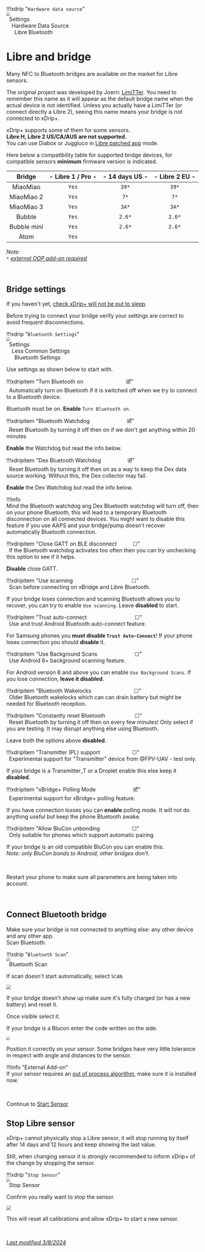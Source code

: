!!!xdrip "`Hardware data source`"  
    <img src="../../images/hamburger_menu.png" style="zoom:60%;" />  
    &ensp;Settings  
    &emsp;Hardware Data Source  
    &ensp;&emsp;Libre Bluetooth

# Libre and bridge

Many NFC to Bluetooth bridges are available on the market for Libre sensors.

The original project was developed by Joern: [LimiTTer](https://github.com/JoernL/LimiTTer). You need to remember this name as it will appear as the default bridge name when the actual device is not identified. Unless you actually have a LimiTTer (or connect directly a Libre 2), seeing this name means your bridge is not connected to xDrip+.

xDrip+ supports some of them for some sensors.  
**Libre H, Libre 2 US/CA/AUS are not supported.**  
You can use Diabox or Juggluco in [Libre patched app](/install/libre2patch/) mode.

Here below a compatibility table for supported bridge devices, for compatible sensors **minimum** firmware version is indicated.

|   Bridge    | - Libre 1 / Pro - | - 14 days US - | - Libre 2 EU - |
| :---------: | :---------------: | :------------: | :------------: |
|  MiaoMiao   |       `Yes`       |     `39*`      |     `39*`      |
| MiaoMiao 2  |       `Yes`       |      `7*`      |      `7*`      |
| MiaoMiao 3  |       `Yes`       |     `3A*`      |     `3A*`      |
|   Bubble    |       `Yes`       |     `2.6*`     |     `2.6*`     |
| Bubble mini |       `Yes`       |     `2.6*`     |     `2.6*`     |
|    Atom     |       `Yes`       |                |                |

*Note:*  
*`*` [external OOP add-on required](../../use/OOP)*

</br>

## Bridge settings

If you haven't yet, [check xDrip+ will not be put to sleep](../install/#make-sure-xdrip-will-not-be-put-to-sleep).

Before trying to connect your bridge verify your settings are correct to avoid frequent disconnections.

!!!xdrip "`Bluetooth Settings`"  
    <img src="../../images/hamburger_menu.png" style="zoom:60%;" />  
    &ensp;Settings  
    &emsp;Less Common Settings  
    &ensp;&emsp;Bluetooth Settings  

Use settings as shown below to start with.

!!!xdripitem "Turn Bluetooth on&emsp;&emsp;&emsp;&emsp;&emsp;&emsp;&emsp;&emsp;🗹"  
    &ensp;Automatically turn on Bluetooth if it is switched off when we try to connect to a Bluetooth device.

Bluetooth must be on. **Enable** `Turn Bluetooth on`.

!!!xdripitem "Bluetooth Watchdog&emsp;&emsp;&emsp;&emsp;&emsp;&emsp;&emsp;🗹"  
    &ensp;Reset Bluetooth by turning it off then on if we don't get anything within 20 minutes

**Enable** the Watchdog but read the info below.

!!!xdripitem "Dex Bluetooth Watchdog&emsp;&emsp;&emsp;&emsp;&emsp;🗹"  
    &ensp;Reset Bluetooth by turning it off then on as a way to keep the Dex data source working. Without this, the Dex collector may fail.

**Enable** the Dex Watchdog but read the info below.

!!!info  
    Mind the Bluetooth watchdog ang Dex Bluetooth watchdog will turn off, then on your phone Bluetooth, this will lead to a temporary Bluetooth disconnection on all connected devices. You might want to disable this feature if you use AAPS and your bridge/pump doesn't recover automatically Bluetooth connection.

!!!xdripitem "Close GATT on BLE disconnect&emsp;&emsp;&emsp;☐"  
    &ensp;If the Bluetooth watchdog activates too often then you can try unchecking this option to see if it helps.

**Disable** close GATT.

!!!xdripitem "Use scanning&emsp;&emsp;&emsp;&emsp;&emsp;&emsp;&emsp;&emsp;&emsp;&emsp;&emsp;☐"  
    &ensp;Scan before connecting on xBridge and Libre Bluetooth.

If your bridge loses connection and scanning Bluetooth allows you to recover, you can try to enable `Use scanning`. Leave **disabled** to start.

!!!xdripitem "Trust auto-connect&emsp;&emsp;&emsp;&emsp;&emsp;&emsp;&emsp;&emsp;&emsp;☐"  
    &ensp;Use and trust Android Bluetooth auto-connect feature.

For Samsung phones you **must disable `Trust Auto-Connect`**! If your phone loses connection you should **disable** it.

!!!xdripitem "Use Background Scans&emsp;&emsp;&emsp;&emsp;&emsp;&emsp;&emsp;☐"  
    &ensp;Use Android 8+ background scanning feature.

For Android version 8 and above you can enable `Use Background Scans`. If you lose connection, **leave it disabled**.

!!!xdripitem "Bluetooth Wakelocks&emsp;&emsp;&emsp;&emsp;&emsp;&emsp;&emsp;&emsp;☐"  
    &ensp;Older Bluetooth wakelocks which can can drain battery but might be needed for Bluetooth reception.  

!!!xdripitem "Constantly reset Bluetooth&ensp;&emsp;&emsp;&emsp;&emsp;&emsp;☐"  
    &ensp;Reset Bluetooth by turning it off then on every few minutes! Only select if you are testing. It may disrupt anything else using Bluetooth.

Leave both the options above **disabled**.

!!!xdripitem "Transmitter (PL) support&emsp;&emsp;&emsp;&emsp;&emsp;&emsp;☐"  
    &ensp;Experimental support for "Transmitter" device from @FPV-UAV - test only.

If your bridge is a Transmitter_T or a Droplet enable this else keep it **disabled**.

!!!xdripitem "xBridge+ Polling Mode&emsp;&emsp;&emsp;&emsp;&emsp;&emsp;&emsp;🗹"  
    &ensp;Experimental support for xBridge+ polling feature.

If you have connection losses you can **enable** polling mode. It will not do anything useful but keep the phone Bluetooth awake.

!!!xdripitem "Allow BluCon unbonding&emsp;&emsp;&emsp;&emsp;&emsp;&emsp;☐"  
    &ensp;Only suitable for phones which support automatic pairing. 

If your bridge is an old compatible BluCon you can enable this.  
*Note: only BluCon bonds to Android, other bridges don't.*

</br>

Restart your phone to make sure all parameters are being taken into account.

</br>

## Connect Bluetooth bridge

Make sure your bridge is not connected to anything else: any other device and any other app.  
Scan Bluetooth.

!!!xdrip "`Bluetooth Scan`"  
    <img src="../../images/hamburger_menu.png" style="zoom:60%;" />  
    &ensp;Bluetooth Scan  

If scan doesn't start automatically, select `SCAN`.

<img src="../../images/M-BTscan.png" style="zoom:75%;" />

If your bridge doesn't show up make sure it's fully charged (or has a new battery) and reset it.

Once visible select it.

If your bridge is a Blucon enter the code written on the side. 

<img src="../images/M-BT-BK.png" style="zoom:55%;" />

Position it correctly on your sensor. Some bridges have very little tolerance in respect with angle and distances to the sensor.

!!!info "External Add-on"  
    If your sensor requires an [out of process algorithm](../../use/OOP), make sure it is installed now.

</br>

Continue to [Start Sensor](../../use/startsensor/#libre)

## Stop Libre sensor

xDrip+ cannot physically stop a Libre sensor, it will stop running by itself after 14 days and 12 hours and keep showing the last value.

Still, when changing sensor it is strongly recommended to inform xDrip+ of the change by stopping the sensor.

!!!xdrip "`Stop Sensor`"  
    <img src="../../images/hamburger_menu.png" style="zoom:60%;" />  
    &ensp;Stop Sensor  

Confirm you really want to stop the sensor.

<img src="../images/M-StoSC.png" style="zoom:75%;" />

This will reset all calibrations and allow xDrip+ to start a new sensor.

</br>

[*Last modified 3/8/2024*](https://github.com/NightscoutFoundation/xDrip/releases/tag/2024.08.02)